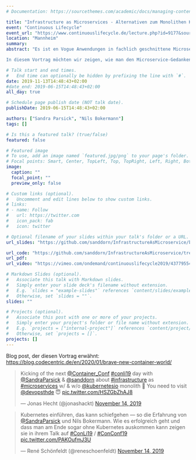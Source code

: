 ```yaml
---
# Documentation: https://sourcethemes.com/academic/docs/managing-content/

title: "Infrastructure as Microservices - Alternativen zum Monolithen Kubernetes"
event: "Continuous Lifecycle"
event_url: "https://www.continuouslifecycle.de/lecture.php?id=9177&source=0"
location: "Mannheim"
summary:
abstract: "Es ist en Vogue Anwendungen in fachlich geschnittene Microservices zu unterteilen und in Kubernetes-Clustern zu betreiben. Streng genommen ist ein Kubernetes-Cluster ein monolithisches System, bestehend aus untrennbaren Services. Damit ist gemeint, dass die einzelnen Services nicht unabhängig voneinander betrieben bzw. ausgeschaltet werden können. Dieses Konzept erinnert stark an die 90’er mit dem Konzept großer Application-Server. Konsequent wäre es, das Betriebskonzept der Software-Architektur anzupassen: Unabhängig betreibbare Infrastruktur-Services anbieten. Wie z.B. Service-Registry, Deployment-Verteilung, Load-Balancing…

In diesem Vortrag möchten wir zeigen, wie man den Microservice-Gedanken – kleiner, abgeschlossener, spezialisierter Bausteine – auch in Infrastruktur Services umsetzen kann und dabei Alternativen zu Kubernetes aufzeigen und zu diskutieren. Wir wollen Use-Case-orientiert Lösungsskizzen vorstellen."

# Talk start and end times.
#   End time can optionally be hidden by prefixing the line with `#`.
date: 2019-11-13T14:48:43+02:00
#date_end: 2019-06-15T14:48:43+02:00
all_day: true

# Schedule page publish date (NOT talk date).
publishDate: 2019-06-15T14:48:43+02:00

authors: ["Sandra Parsick", "Nils Bokermann"]
tags: []

# Is this a featured talk? (true/false)
featured: false

# Featured image
# To use, add an image named `featured.jpg/png` to your page's folder.
# Focal points: Smart, Center, TopLeft, Top, TopRight, Left, Right, BottomLeft, Bottom, BottomRight.
image:
  caption: ""
  focal_point: ""
  preview_only: false

# Custom links (optional).
#   Uncomment and edit lines below to show custom links.
# links:
# - name: Follow
#   url: https://twitter.com
#   icon_pack: fab
#   icon: twitter

# Optional filename of your slides within your talk's folder or a URL.
url_slides: "https://github.com/sanddorn/InfrastructureAsMicroservice/blob/conlifecycle-19/slides/2019.11%20-%20Continuous%20Lifecycle%20-%20Infrastructure%20As%20Microservices.pdf"

url_code: "https://github.com/sanddorn/InfrastructureAsMicroservice/tree/conlifecycle-19"
url_pdf:
url_video: "https://vimeo.com/ondemand/continuouslifecycle2019/437795541"

# Markdown Slides (optional).
#   Associate this talk with Markdown slides.
#   Simply enter your slide deck's filename without extension.
#   E.g. `slides = "example-slides"` references `content/slides/example-slides.md`.
#   Otherwise, set `slides = ""`.
slides: ""

# Projects (optional).
#   Associate this post with one or more of your projects.
#   Simply enter your project's folder or file name without extension.
#   E.g. `projects = ["internal-project"]` references `content/project/deep-learning/index.md`.
#   Otherwise, set `projects = []`.
projects: []
---
```


Blog post, der diesen Vortrag erwähnt: https://blog.codecentric.de/en/2020/01/brave-new-container-world/

<blockquote class="twitter-tweet" data-partner="tweetdeck"><p lang="en" dir="ltr">Kicking of the next <a href="https://twitter.com/Container_Conf?ref_src=twsrc%5Etfw">@Container_Conf</a> <a href="https://twitter.com/hashtag/conli19?src=hash&amp;ref_src=twsrc%5Etfw">#conli19</a> day with <a href="https://twitter.com/SandraParsick?ref_src=twsrc%5Etfw">@SandraParsick</a> &amp; <a href="https://twitter.com/sanddorn?ref_src=twsrc%5Etfw">@sanddorn</a> about <a href="https://twitter.com/hashtag/infrastructure?src=hash&amp;ref_src=twsrc%5Etfw">#infrastructure</a> as <a href="https://twitter.com/hashtag/microservices?src=hash&amp;ref_src=twsrc%5Etfw">#microservices</a> w/ &amp; w/o <a href="https://twitter.com/kubernetesio?ref_src=twsrc%5Etfw">@kubernetesio</a> monolith 🤘 You need to visit <a href="https://twitter.com/devopsthde?ref_src=twsrc%5Etfw">@devopsthde</a> 😇 <a href="https://t.co/HSZGbZhAJ8">pic.twitter.com/HSZGbZhAJ8</a></p>&mdash; Jonas Hecht (@jonashackt) <a href="https://twitter.com/jonashackt/status/1194923198296539136?ref_src=twsrc%5Etfw">November 14, 2019</a></blockquote>
<script async src="https://platform.twitter.com/widgets.js" charset="utf-8"></script>

<blockquote class="twitter-tweet" data-partner="tweetdeck"><p lang="de" dir="ltr">Kubernetes einführen, das kann schiefgehen — so die Erfahrung von <a href="https://twitter.com/SandraParsick?ref_src=twsrc%5Etfw">@SandraParsick</a> und Nils Bokermann. Wie es erfolgreich geht und dass man am Ende sogar ohne Kubernetes auskommen kann zeigen sie in ihrem Talk auf <a href="https://twitter.com/hashtag/ConLi19?src=hash&amp;ref_src=twsrc%5Etfw">#ConLi19</a> / <a href="https://twitter.com/hashtag/ConConf19?src=hash&amp;ref_src=twsrc%5Etfw">#ConConf19</a> <a href="https://t.co/PAKOufmJ3U">pic.twitter.com/PAKOufmJ3U</a></p>&mdash; René Schönfeldt (@reneschoenfeldt) <a href="https://twitter.com/reneschoenfeldt/status/1194930317196431360?ref_src=twsrc%5Etfw">November 14, 2019</a></blockquote>
<script async src="https://platform.twitter.com/widgets.js" charset="utf-8"></script>

